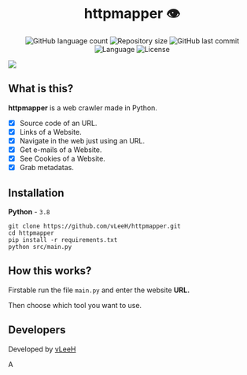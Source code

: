 <h1 align="center">httpmapper 👁️</h1>

<p align="center">
   <img alt="GitHub language count" src="https://img.shields.io/github/languages/count/vleeh/httpmapper">

   <img alt="Repository size" src="https://img.shields.io/github/repo-size/vleeh/httpmapper">

   <img alt="GitHub last commit" src="https://img.shields.io/github/last-commit/vleeh/httpmapper">

   <img alt="Language" src="https://img.shields.io/badge/Python-3.7%20%7C%203.8-blue.svg"> 
    
   <img alt="License" src="https://img.shields.io/github/license/vLeeH/httpmapper.svg">
</p>

<img align="center" src="https://github.com/vLeeH/httpmapper/blob/main/.github/example.png">

## What is this?
**httpmapper** is a web crawler made in Python.
- [X] Source code of an URL.
- [X] Links of a Website.
- [X] Navigate in the web just using an URL.
- [X] Get e-mails of a Website.
- [X] See Cookies of a Website.
- [X] Grab metadatas.

## Installation
**Python** - `3.8` 
```
git clone https://github.com/vLeeH/httpmapper.git 
cd httpmapper
pip install -r requirements.txt
python src/main.py
```

## How this works? 
Firstable run the file `main.py` and enter the website **URL.**

Then choose which tool you want to use.

## Developers 
Developed by <a href="https://github.com/vleeh">vLeeH</a>
<footer>A</footer>
